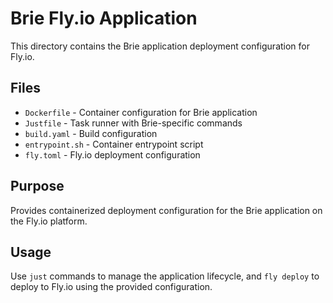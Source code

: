 # Brie Fly.io Application

This directory contains the Brie application deployment configuration for Fly.io.

## Files

- `Dockerfile` - Container configuration for Brie application
- `Justfile` - Task runner with Brie-specific commands
- `build.yaml` - Build configuration
- `entrypoint.sh` - Container entrypoint script
- `fly.toml` - Fly.io deployment configuration

## Purpose

Provides containerized deployment configuration for the Brie application on the Fly.io platform.

## Usage

Use `just` commands to manage the application lifecycle, and `fly deploy` to deploy to Fly.io using the provided configuration.